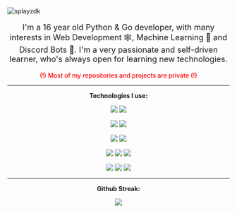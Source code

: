<img src="https://github.com/SpLayzDK/SpLayzDK/blob/main/banner.png?raw=true" alt="splayzdk" /> 
<p align="center" style="font-size: 18px;">I'm a 16 year old Python & Go developer, with many interests in Web Development 🕸️, Machine Learning 🧠 and Discord Bots 🤖. I'm a very passionate and self-driven learner, who's always open for learning new technologies. </p>

<p align="center" style="font-weight: 500; color: red;">(!) Most of my repositories and projects are private (!)</p>

***

<p align="center">
  <strong>
    Technologies I use:
 </strong>
</p>
<p align="center">
  <img src="https://img.shields.io/badge/python-3670A0?style=for-the-badge&logo=python&logoColor=ffdd54">
  <img src="https://img.shields.io/badge/Go-00ADD8.svg?style=for-the-badge&logo=Go&logoColor=white">
</p>
<p align="center">
  <img src="https://img.shields.io/badge/FastAPI-005571?style=for-the-badge&logo=fastapi">
  <img src="https://img.shields.io/badge/MongoDB-%234ea94b.svg?style=for-the-badge&logo=mongodb&logoColor=white">
</p>
<p align="center">
  <img src="https://img.shields.io/badge/Svelte-FF3E00.svg?style=for-the-badge&logo=Svelte&logoColor=white">
  <img src="https://img.shields.io/badge/Tailwind%20CSS-06B6D4.svg?style=for-the-badge&logo=Tailwind-CSS&logoColor=white">
</p>
<p align="center">
  <img src="https://img.shields.io/badge/TensorFlow-%23FF6F00.svg?style=for-the-badge&logo=TensorFlow&logoColor=white">
  <img src="https://img.shields.io/badge/Keras-%23D00000.svg?style=for-the-badge&logo=Keras&logoColor=white">
  <img src="https://img.shields.io/badge/pandas-%23150458.svg?style=for-the-badge&logo=pandas&logoColor=white">
</p>
<p align="center">
  <img src="https://img.shields.io/badge/Vultr-007BFC.svg?style=for-the-badge&logo=vultr">
  <img src="https://img.shields.io/badge/Docker-2496ED.svg?style=for-the-badge&logo=Docker&logoColor=white">
  <img src="https://img.shields.io/badge/Cloudflare-F38020?style=for-the-badge&logo=Cloudflare&logoColor=white">
</p>

***

<p align="center">
  <strong>
    Github Streak:
 </strong>
</p>
<p align="center"><img src="http://github-readme-streak-stats.herokuapp.com/?user=barealek&theme=radical&border_radius=5&date_format=M%20j%5B%2C%20Y%5D&mode=weekly&fire=E337EB&ring=D158EB&sideLabels=EB5AA3&currStreakLabel=EB32A2&currStreakNum=EB0A8A&border=EB89E6"/></p>
